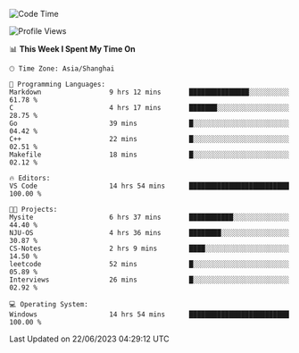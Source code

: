 <!--START_SECTION:waka-->
![Code Time](http://img.shields.io/badge/Code%20Time-1%2C003%20hrs%2043%20mins-blue)

![Profile Views](http://img.shields.io/badge/Profile%20Views-0-blue)

📊 **This Week I Spent My Time On** 

```text
🕑︎ Time Zone: Asia/Shanghai

💬 Programming Languages: 
Markdown                 9 hrs 12 mins       ███████████████░░░░░░░░░░   61.78 % 
C                        4 hrs 17 mins       ███████░░░░░░░░░░░░░░░░░░   28.75 % 
Go                       39 mins             █░░░░░░░░░░░░░░░░░░░░░░░░   04.42 % 
C++                      22 mins             █░░░░░░░░░░░░░░░░░░░░░░░░   02.51 % 
Makefile                 18 mins             █░░░░░░░░░░░░░░░░░░░░░░░░   02.12 % 

🔥 Editors: 
VS Code                  14 hrs 54 mins      █████████████████████████   100.00 % 

🐱‍💻 Projects: 
Mysite                   6 hrs 37 mins       ███████████░░░░░░░░░░░░░░   44.40 % 
NJU-OS                   4 hrs 36 mins       ████████░░░░░░░░░░░░░░░░░   30.87 % 
CS-Notes                 2 hrs 9 mins        ████░░░░░░░░░░░░░░░░░░░░░   14.50 % 
leetcode                 52 mins             █░░░░░░░░░░░░░░░░░░░░░░░░   05.89 % 
Interviews               26 mins             █░░░░░░░░░░░░░░░░░░░░░░░░   02.92 % 

💻 Operating System: 
Windows                  14 hrs 54 mins      █████████████████████████   100.00 % 
```


 Last Updated on 22/06/2023 04:29:12 UTC
<!--END_SECTION:waka-->